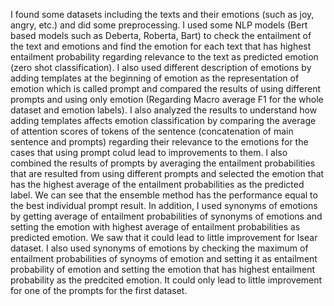 I found some datasets including the texts and their emotions (such as joy, angry, etc.) and did some preprocessing. I used some NLP models (Bert based models such as Deberta, Roberta, Bart) to check the entailment of the text and emotions and find the emotion for each text that has highest entailment probability regarding relevance to the text as predicted emotion (zero shot classification). I also used different description of emotions by adding templates at the beginning of emotion as the representation of emotion which is called prompt and compared the results of using different prompts and using only emotion (Regarding Macro average F1 for the whole dataset and emotion labels). I also analyzed the results to understand how adding templates affects emotion classification by comparing the average of attention scores of tokens of the sentence (concatenation of main sentence and prompts) regarding their relevance to the emotions for the cases that using prompt colud lead to improvements to them.  I also combined the results of prompts by averaging the entailment probabilities that are resulted from using different prompts and selected the emotion that has the highest average of the entailment probabilities as the predicted label. We can see that the ensemble method has the performance equal to the best individual prompt result. In addition, I used synonyms of emotions by getting average of entailment probabilities of synonyms of emotions and setting the emotion with highest average of entailment probabilities as predicted emotion. We saw that it could lead to little improvement for Isear dataset. I also used synonyms of emotions by checking the maximum of entailment probabilities of synoyms of emotion and setting it as entailment probability of emotion and setting the emotion that has highest entailment probability as the predcited emotion. It could only lead to little improvement for one of the prompts for the first dataset.
